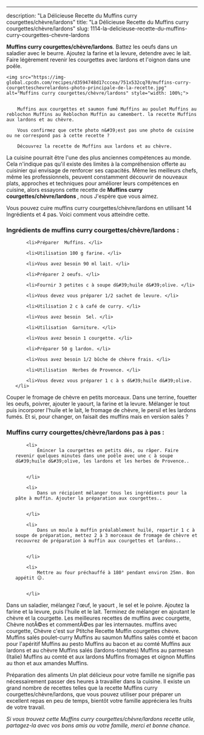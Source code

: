 ---
description: "La Délicieuse Recette du Muffins curry courgettes/chèvre/lardons"
title: "La Délicieuse Recette du Muffins curry courgettes/chèvre/lardons"
slug: 1114-la-delicieuse-recette-du-muffins-curry-courgettes-chevre-lardons

<p>
	<strong>Muffins curry courgettes/chèvre/lardons</strong>. 
	Battez les oeufs dans un saladier avec le beurre. Ajoutez la farine et la levure, detendre avec le lait. Faire légèrement revenir les courgettes avec lardons et l&#39;oignon dans une poêle.
</p>
<p>
	
	<img src="https://img-global.cpcdn.com/recipes/d3594748d17cccea/751x532cq70/muffins-curry-courgetteschevrelardons-photo-principale-de-la-recette.jpg" alt="Muffins curry courgettes/chèvre/lardons" style="width: 100%;">
	
	
		Muffins aux courgettes et saumon fumé Muffins au poulet Muffins au reblochon Muffins au Reblochon Muffin au camembert. la recette Muffins aux lardons et au chèvre.
	
		Vous confirmez que cette photo n&#39;est pas une photo de cuisine ou ne correspond pas à cette recette ?
	
		Découvrez la recette de Muffins aux lardons et au chèvre.
	
</p>

La cuisine pourrait être l'une des plus anciennes compétences au monde. Cela n'indique pas qu'il existe des limites à la compréhension offerte au cuisinier qui envisage de renforcer ses capacités. Même les meilleurs chefs, même les professionnels, peuvent constamment découvrir de nouveaux plats, approches et techniques pour améliorer leurs compétences en cuisine, alors essayons cette recette de <strong> Muffins curry courgettes/chèvre/lardons </strong>, nous J'espère que vous aimez.

<!--inarticleads1-->

Vous pouvez cuire muffins curry courgettes/chèvre/lardons en utilisant 14 Ingrédients et 4 pas. Voici comment vous atteindre cette.

<h3>Ingrédients de muffins curry courgettes/chèvre/lardons :</h3>

<ol>
	
		<li>Préparer  Muffins. </li>
	
		<li>Utilisation 100 g farine. </li>
	
		<li>Vous avez besoin 90 ml lait. </li>
	
		<li>Préparer 2 oeufs. </li>
	
		<li>Fournir 3 petites c à soupe d&#39;huile d&#39;olive. </li>
	
		<li>Vous devez vous préparer 1/2 sachet de levure. </li>
	
		<li>Utilisation 2 c à café de curry. </li>
	
		<li>Vous avez besoin  Sel. </li>
	
		<li>Utilisation  Garniture. </li>
	
		<li>Vous avez besoin 1 courgette. </li>
	
		<li>Préparer 50 g lardon. </li>
	
		<li>Vous avez besoin 1/2 bûche de chèvre frais. </li>
	
		<li>Utilisation  Herbes de Provence. </li>
	
		<li>Vous devez vous préparer 1 c à s d&#39;huile d&#39;olive. </li>
	
</ol>

Couper le fromage de chèvre en petits morceaux. Dans une terrine, fouetter les oeufs, poivrer, ajouter le yaourt, la farine et la levure. Mélanger le tout puis incorporer l&#39;huile et le lait, le fromage de chèvre, le persil et les lardons fumés. Et si, pour changer, on faisait des muffins mais en version salés ? 

<!--inarticleads2-->

<h3>Muffins curry courgettes/chèvre/lardons pas à pas :</h3>

<ol>
	
		<li>
			Émincer la courgettes en petits dés, ou râper. Faire revenir quelques minutes dans une poêle avec une c à soupe d&#39;huile d&#39;olive, les lardons et les herbes de Provence..
			
			
		</li>
	
		<li>
			Dans un récipient mélanger tous les ingrédients pour la pâte à muffin. Ajouter la préparation aux courgettes..
			
			
		</li>
	
		<li>
			Dans un moule à muffin préalablement huilé, repartir 1 c à soupe de préparation, mettez 2 à 3 morceaux de fromage de chèvre et recouvrez de préparation à muffin aux courgettes et lardons..
			
			
		</li>
	
		<li>
			Mettre au four préchauffé à 180° pendant environ 25mn. Bon appétit 😉.
			
			
		</li>
	
</ol>

Dans un saladier, mélangez l&#39;œuf, le yaourt , le sel et le poivre. Ajoutez la farine et la levure, puis l&#39;huile et le lait. Terminez de mélanger en ajoutant le chèvre et la courgette. Les meilleures recettes de muffins avec courgette, Chèvre notÃ©es et commentÃ©es par les internautes. muffins avec courgette, Chèvre c&#39;est sur Ptitche Recette Muffin courgettes chèvre. Muffins salés poulet-curry Muffins au saumon Muffins salés comté et bacon pour l&#39;apéritif Muffins au pesto Muffins au bacon et au comté Muffins aux lardons et au chèvre Muffins salés (lardons-tomates) Muffins au parmesan (Italie) Muffins au comté et aux lardons Muffins fromages et oignon Muffins au thon et aux amandes Muffins. 

<!--inarticleads1-->

<p>
Préparation des aliments Un plat délicieux pour votre famille ne signifie pas nécessairement passer des heures à travailler dans la cuisine. Il existe un grand nombre de recettes telles que la recette Muffins curry courgettes/chèvre/lardons, que vous pouvez utiliser pour préparer un excellent repas en peu de temps, bientôt votre famille appréciera les fruits de votre travail.
</p>

<p>
<i>Si vous trouvez cette Muffins curry courgettes/chèvre/lardons recette utile, partagez-la avec vos bons amis ou votre famille, merci et bonne chance.</i>
</p>
